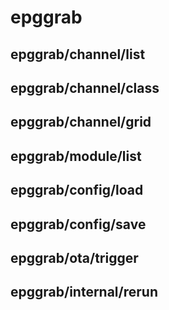 # epggrab

## epggrab/channel/list

## epggrab/channel/class

## epggrab/channel/grid

## epggrab/module/list

## epggrab/config/load

## epggrab/config/save
## epggrab/ota/trigger

## epggrab/internal/rerun
